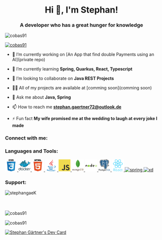 <h1 align="center">Hi 👋, I'm Stephan!</h1>
<h3 align="center">A developer who has a great hunger for knowledge</h3>

<p align="left"> <img src="https://komarev.com/ghpvc/?username=cobas91&label=Profile%20views&color=0e75b6&style=flat" alt="cobas91" /> </p>

<p align="left"> <a href="https://github.com/ryo-ma/github-profile-trophy"><img src="https://github-profile-trophy.vercel.app/?username=cobas91" alt="cobas91" /></a> </p>

- 🔭 I’m currently working on [An App that find double Payments using an AI](private repo)

- 🌱 I’m currently learning **Spring, Quarkus, React, Typescript**

- 👯 I’m looking to collaborate on **Java REST Projects**

- 👨‍💻 All of my projects are available at [comming soon](comming soon)

- 💬 Ask me about **Java, Spring**

- 📫 How to reach me **stephan.gaertner72@outlook.de**

- ⚡ Fun fact **My wife promised me at the wedding to laugh at every joke I made**

<h3 align="left">Connect with me:</h3>
<p align="left">
</p>

<h3 align="left">Languages and Tools:</h3>
<p align="left"> <a href="https://www.w3schools.com/css/" target="_blank" rel="noreferrer"> <img src="https://raw.githubusercontent.com/devicons/devicon/master/icons/css3/css3-original-wordmark.svg" alt="css3" width="40" height="40"/> </a> <a href="https://www.docker.com/" target="_blank" rel="noreferrer"> <img src="https://raw.githubusercontent.com/devicons/devicon/master/icons/docker/docker-original-wordmark.svg" alt="docker" width="40" height="40"/> </a> <a href="https://www.w3.org/html/" target="_blank" rel="noreferrer"> <img src="https://raw.githubusercontent.com/devicons/devicon/master/icons/html5/html5-original-wordmark.svg" alt="html5" width="40" height="40"/> </a> <a href="https://www.java.com" target="_blank" rel="noreferrer"> <img src="https://raw.githubusercontent.com/devicons/devicon/master/icons/java/java-original.svg" alt="java" width="40" height="40"/> </a> <a href="https://developer.mozilla.org/en-US/docs/Web/JavaScript" target="_blank" rel="noreferrer"> <img src="https://raw.githubusercontent.com/devicons/devicon/master/icons/javascript/javascript-original.svg" alt="javascript" width="40" height="40"/> </a> <a href="https://www.mongodb.com/" target="_blank" rel="noreferrer"> <img src="https://raw.githubusercontent.com/devicons/devicon/master/icons/mongodb/mongodb-original-wordmark.svg" alt="mongodb" width="40" height="40"/> </a> <a href="https://nodejs.org" target="_blank" rel="noreferrer"> <img src="https://raw.githubusercontent.com/devicons/devicon/master/icons/nodejs/nodejs-original-wordmark.svg" alt="nodejs" width="40" height="40"/> </a> <a href="https://www.postgresql.org" target="_blank" rel="noreferrer"> <img src="https://raw.githubusercontent.com/devicons/devicon/master/icons/postgresql/postgresql-original-wordmark.svg" alt="postgresql" width="40" height="40"/> </a> <a href="https://reactjs.org/" target="_blank" rel="noreferrer"> <img src="https://raw.githubusercontent.com/devicons/devicon/master/icons/react/react-original-wordmark.svg" alt="react" width="40" height="40"/> </a> <a href="https://spring.io/" target="_blank" rel="noreferrer"> <img src="https://www.vectorlogo.zone/logos/springio/springio-icon.svg" alt="spring" width="40" height="40"/> </a> <a href="https://www.adobe.com/products/xd.html" target="_blank" rel="noreferrer"> <img src="https://cdn.worldvectorlogo.com/logos/adobe-xd.svg" alt="xd" width="40" height="40"/> </a> </p>

<h3 align="left">Support:</h3>
<p><a href="https://www.buymeacoffee.com/stephangaeK"> <img align="left" src="https://cdn.buymeacoffee.com/buttons/v2/default-yellow.png" height="50" width="210" alt="stephangaeK" /></a></p><br><br>
<br>
<p><img align="center" src="https://github-readme-stats.vercel.app/api?username=cobas91&show_icons=true&locale=en" alt="cobas91" /></p>

<p><img align="center" src="https://github-readme-streak-stats.herokuapp.com/?user=cobas91&" alt="cobas91" /></p>
<a href="https://app.daily.dev/Cobas"><img src="https://api.daily.dev/devcards/20019e661db645bca609418af468d2ea.png?r=9mw" width="400" alt="Stephan Gärtner's Dev Card"/></a>

